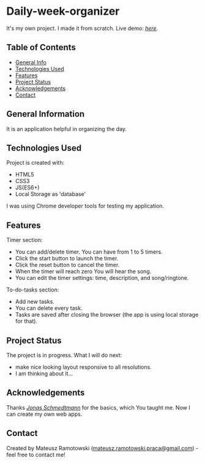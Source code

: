 # Daily-week-organizer
It's my own project. I made it from scratch. Live demo: [_here_](https://mateusz-ramotowski-poland.github.io/Daily-week-organizer/).

## Table of Contents
* [General Info](#general-information)
* [Technologies Used](#technologies-used)
* [Features](#features)
* [Project Status](#project-status)
* [Acknowledgements](#acknowledgements)
* [Contact](#contact)

## General Information
It is an application helpful in organizing the day. 

## Technologies Used
Project is created with:
* HTML5
* CSS3
* JS(ES6+)
* Local Storage as 'database'

I was using Chrome developer tools for testing my application.
## Features
Timer section:
- You can add/delete timer. You can have from 1 to 5 timers. 
- Click the start button to launch the timer.
- Click the reset button to cancel the timer. 
- When the timer will reach zero You will hear the song.
- You can edit the timer settings: time, description, and song/ringtone.

To-do-tasks section: 
- Add new tasks.
- You can delete every task.
- Tasks are saved after closing the browser (the app is using local storage for that).

## Project Status
The project is in progress. What I will do next:
- make nice looking layout responsive to all resolutions.
- I am thinking about it...


## Acknowledgements
Thanks [_Jonas Schmedtmann_](https://www.udemy.com/course/the-complete-javascript-course/learn/lecture/22648683?start=420#overview)
 for the basics, which You taught me. Now I can create my own web apps.

## Contact
Created by Mateusz Ramotowski (mateusz.ramotowski.praca@gmail.com) - feel free to contact me!

<!-- WHAT I LEARNED?
Ideas: 
- to do list
- communication with weather api
- calculate how many hours I spent on programming per week - local storage or database
- help to organizing my workouts
- log in/log out

DOM:
- EVENT DELEGATION
- timers
- closure
- adding/cloning/removing nodes 

alfa branch master  version 1.1:
-V 3 timery z różnymi stałymi czasami(1min, 2 min, 3min). Po kliknięciu na obszar timera timer liczy w dół od domyślnej wartości.

beta  version 1.2
-V refaktoryzacja kodu wersji alfa
-V dodatkowo dodaj lub usuń ostatni timer (mogę dodać tyle timerów ilę chcę)

version 1.3
-V add voice after timer reach 0;

-V when you add timer it should be clean without data 
-V test how it works and refactor your code

Version 1.4
-V add button/buttons for setting the timer 
-V Add modal window (form) for timer editing
-V basic version of to-do-list(without local storage)
- testing
- Add modal window after time will reach 0
- Testing
- make nice looking layout for it
- Testing

In the next project start work with (At the beginning it will take more time but it is easier after the app gets bigger and bigger)
1.V Good semantic HTML structure with proper tags.
2.V Create standards for CSS classes, and divide CSS selectors for a few CSS files - it is easier to change something.
3. Create standards for function names and variable names.
4. Divide your CSS code into a few js modules.
5. Refactor Your code from time to time and add comments in harder-to-understand parts of the code
6. Write good README.md file.
7. CONCENTRATE ON ONE TASK - DO THAT TASK AND MAKE COMMIT WITH GOOD DESCRIPTION OF WHAT YOU DONE. START NEXT TASK......
8. DIVIDE CODE INTO SMALL PIECE. wWRITE PIECE OF CODE. TEST IT WELL AND THEN GO TO WRITE NEXT PIECE OF CODE - MORE THINK FROM BEGINNING YOU WILL HAVE LESS BUGS AND FRUSTRATION LATER
9. Selectors in CSS files in alphabetically order - it looks nicer and it is easier to search


What should I fix, consider?
0. dO RESPONSOVE LAYOUT ON ALL SCREEN SIZES
1. Czy przycisk start w edycji timera powinienem restartować timer(w trakcie edycji może grać muzyka), albo przynajmnniej wyłączyć ,uzykę jeśli gra alarm - czy rozwiąże to formularz, który pojawi się gdy Timer dojdzie do zera?
2. Przekroczenie wartości min i max minut i sekund przy edycji timera - da się to zrobić. Jak to rozwiązać?
3. Nie działa dobrze przycisk delete timer - zatrzymuję piosenkę dla ostatniego timera zawsze dla następnych już nie.
Utwórze 5 timerów. ustaw alarm na ostatnim naciśnij delete. potem ustaw alarm na ostatnim naciśnij delete, potem ustaw alarm na ostatnim naciśnij delete.... znajdź ten bug. 
4. Zrób main__form--modal2 w index.html . Dodaj wydarzenia do tego modala - po tym jak timer doliczy do 0 to wtedy ma sie on pojawić.
5. Use program to make songs shorter - less to download
6. Inne zachowanie po wcisnieciu restart timer btn  - włącz timer z danymi, które były poprxednio: Utwórx dwie nowe tabele dla cxasów i description(?). Może użyj do tego przycisku  z main__form--modal2 - lub obu wymienionych przycisków.
7. Czy warto mieć main__form--modal2 i main__form--modal1 -  dwie klasy z identycznym stylowaniem. POmysl o powiazaniem tego z dodawaniem wydarzenia JS.
8. Uncaught TypeError: Cannot set properties of null (setting 'currentTime')
    at countdown-timers.js:92:42 Dodaj warunek. Czyu można przewinąć piosenkę, która nie grała ? 
9. Dodaj kolejny commit po dodaniu dalszych uwag przed zaczęciem pracy
-->